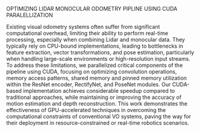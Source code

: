 OPTIMIZING LIDAR MONOCULAR ODOMETRY PIPLINE USING CUDA PARALELLIZATION

Existing visual odometry systems often suffer from significant computational overhead, limiting their ability to perform real-time processing, especially when combining Lidar and monocular data. They typically rely on CPU-bound implementations, leading to bottlenecks in feature extraction, vector transformations, and pose estimation, particularly when handling large-scale environments or high-resolution input streams. To address these limitations, we parallelized critical components of the pipeline using CUDA, focusing on optimizing convolution operations, memory access patterns, shared memory and pinned memory utilization within the ResNet encoder, RectifyNet, and PoseNet modules. Our CUDA-based implementation achieves considerable speedup compared to traditional approaches, while maintaining or improving the accuracy of motion estimation and depth reconstruction. This work demonstrates the effectiveness of GPU-accelerated techniques in overcoming the computational constraints of conventional VO systems, paving the way for their deployment in resource-constrained or real-time robotics scenarios. 
